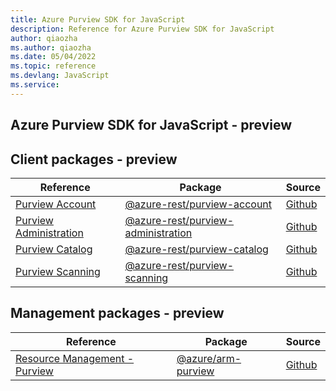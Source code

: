 ```yaml
---
title: Azure Purview SDK for JavaScript
description: Reference for Azure Purview SDK for JavaScript
author: qiaozha
ms.author: qiaozha
ms.date: 05/04/2022
ms.topic: reference
ms.devlang: JavaScript
ms.service:    
---
```

## Azure Purview SDK for JavaScript - preview
## Client packages - preview
| Reference | Package | Source |
|---|---|---|
|[Purview Account](javascript/api/overview/azure/purview-account-rest-readme)|[@azure-rest/purview-account](https://www.npmjs.com/package/@azure-rest/purview-account)|[Github](https://github.com/Azure/azure-sdk-for-js/blob/main/sdk/purview/purview-account-rest)|
|[Purview Administration](javascript/api/overview/azure/purview-administration-rest-readme)|[@azure-rest/purview-administration](https://www.npmjs.com/package/@azure-rest/purview-administration)|[Github](https://github.com/Azure/azure-sdk-for-js/blob/main/sdk/purview/purview-administration-rest)|
|[Purview Catalog](javascript/api/overview/azure/purview-catalog-rest-readme)|[@azure-rest/purview-catalog](https://www.npmjs.com/package/@azure-rest/purview-catalog)|[Github](https://github.com/Azure/azure-sdk-for-js/blob/main/sdk/purview/purview-catalog-rest)|
|[Purview Scanning](javascript/api/overview/azure/purview-scanning-rest-readme)|[@azure-rest/purview-scanning](https://www.npmjs.com/package/@azure-rest/purview-scanning)|[Github](https://github.com/Azure/azure-sdk-for-js/blob/main/sdk/purview/purview-scanning-rest)|

## Management packages - preview
| Reference | Package | Source |
|---|---|---|
|[Resource Management - Purview](javascript/api/overview/azure/arm-purview-readme)|[@azure/arm-purview](https://www.npmjs.com/package/@azure/arm-purview)|[Github](https://github.com/Azure/azure-sdk-for-js/blob/main/sdk/purview/arm-purview)|

